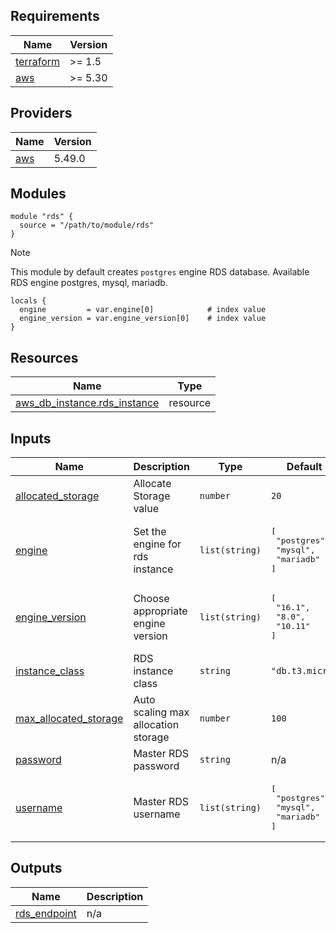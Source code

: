 <!-- BEGINNING OF PRE-COMMIT-TERRAFORM DOCS HOOK -->
## Requirements

| Name | Version |
|------|---------|
| <a name="requirement_terraform"></a> [terraform](#requirement\_terraform) | >= 1.5 |
| <a name="requirement_aws"></a> [aws](#requirement\_aws) | >= 5.30 |

## Providers

| Name | Version |
|------|---------|
| <a name="provider_aws"></a> [aws](#provider\_aws) | 5.49.0 |

## Modules
```
module "rds" {
  source = "/path/to/module/rds"
}
```

> [!NOTE]
>This module by default creates `postgres` engine RDS database.
>Available RDS engine postgres, mysql, mariadb.  

```
locals {
  engine         = var.engine[0]            # index value
  engine_version = var.engine_version[0]    # index value
}
```

## Resources

| Name | Type |
|------|------|
| [aws_db_instance.rds_instance](https://registry.terraform.io/providers/hashicorp/aws/latest/docs/resources/db_instance) | resource |

## Inputs

| Name | Description | Type | Default | Required |
|------|-------------|------|---------|:--------:|
| <a name="input_allocated_storage"></a> [allocated\_storage](#input\_allocated\_storage) | Allocate Storage value | `number` | `20` | no |
| <a name="input_engine"></a> [engine](#input\_engine) | Set the engine for rds instance | `list(string)` | <pre>[<br>  "postgres",<br>  "mysql",<br>  "mariadb"<br>]</pre> | no |
| <a name="input_engine_version"></a> [engine\_version](#input\_engine\_version) | Choose appropriate engine version | `list(string)` | <pre>[<br>  "16.1",<br>  "8.0",<br>  "10.11"<br>]</pre> | no |
| <a name="input_instance_class"></a> [instance\_class](#input\_instance\_class) | RDS instance class | `string` | `"db.t3.micro"` | no |
| <a name="input_max_allocated_storage"></a> [max\_allocated\_storage](#input\_max\_allocated\_storage) | Auto scaling max allocation storage | `number` | `100` | no |
| <a name="input_password"></a> [password](#input\_password) | Master RDS password | `string` | n/a | yes |
| <a name="input_username"></a> [username](#input\_username) | Master RDS username | `list(string)` | <pre>[<br>  "postgres",<br>  "mysql",<br>  "mariadb"<br>]</pre> | no |

## Outputs

| Name | Description |
|------|-------------|
| <a name="output_rds_endpoint"></a> [rds\_endpoint](#output\_rds\_endpoint) | n/a |
<!-- END OF PRE-COMMIT-TERRAFORM DOCS HOOK -->
